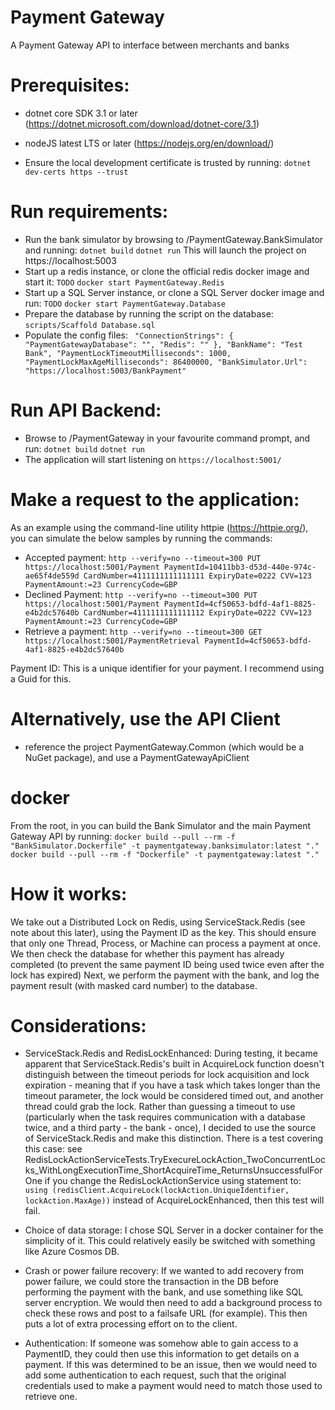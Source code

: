 # Payment Gateway

A Payment Gateway API to interface between merchants and banks

# Prerequisites:

-   dotnet core SDK 3.1 or later (https://dotnet.microsoft.com/download/dotnet-core/3.1)
-   nodeJS latest LTS or later (https://nodejs.org/en/download/)

-   Ensure the local development certificate is trusted by running:
    `dotnet dev-certs https --trust`

# Run requirements:

-   Run the bank simulator by browsing to /PaymentGateway.BankSimulator and running:
    `dotnet build`
    `dotnet run`
    This will launch the project on https://localhost:5003
-   Start up a redis instance, or clone the official redis docker image and start it:
    `TODO`
    `docker start PaymentGateway.Redis`
-   Start up a SQL Server instance, or clone a SQL Server docker image and run:
    `TODO`
    `docker start PaymentGateway.Database`
-   Prepare the database by running the script on the database:
    `scripts/Scaffold Database.sql`
-   Populate the config files:
    ` "ConnectionStrings": { "PaymentGatewayDatabase": "", "Redis": "" }, "BankName": "Test Bank", "PaymentLockTimeoutMilliseconds": 1000, "PaymentLockMaxAgeMilliseconds": 86400000, "BankSimulator.Url": "https://localhost:5003/BankPayment"`

# Run API Backend:

-   Browse to /PaymentGateway in your favourite command prompt, and run:
    `dotnet build`
    `dotnet run`
-   The application will start listening on `https://localhost:5001/`

# Make a request to the application:

As an example using the command-line utility httpie (https://httpie.org/), you can simulate the below samples by running the commands:

-   Accepted payment:
    `http --verify=no --timeout=300 PUT https://localhost:5001/Payment PaymentId=10411bb3-d53d-440e-974c-ae65f4de559d CardNumber=4111111111111111 ExpiryDate=0222 CVV=123 PaymentAmount:=23 CurrencyCode=GBP`
-   Declined Payment:
    `http --verify=no --timeout=300 PUT https://localhost:5001/Payment PaymentId=4cf50653-bdfd-4af1-8825-e4b2dc57640b CardNumber=4111111111111112 ExpiryDate=0222 CVV=123 PaymentAmount:=23 CurrencyCode=GBP`
-   Retrieve a payment:
    `http --verify=no --timeout=300 GET https://localhost:5001/PaymentRetrieval PaymentId=4cf50653-bdfd-4af1-8825-e4b2dc57640b`

Payment ID: This is a unique identifier for your payment. I recommend using a Guid for this.

# Alternatively, use the API Client

-   reference the project PaymentGateway.Common (which would be a NuGet package), and use a PaymentGatewayApiClient

# docker

From the root, in you can build the Bank Simulator and the main Payment Gateway API by running:
`docker build --pull --rm -f "BankSimulator.Dockerfile" -t paymentgateway.banksimulator:latest "."`
`docker build --pull --rm -f "Dockerfile" -t paymentgateway:latest "."`

# How it works:

We take out a Distributed Lock on Redis, using ServiceStack.Redis (see note about this later), using the Payment ID as the key.
This should ensure that only one Thread, Process, or Machine can process a payment at once.
We then check the database for whether this payment has already completed (to prevent the same payment ID being used twice even after the lock has expired)
Next, we perform the payment with the bank, and log the payment result (with masked card number) to the database.

# Considerations:

-   ServiceStack.Redis and RedisLockEnhanced:
    During testing, it became apparent that ServiceStack.Redis's built in AcquireLock function doesn't distinguish between the timeout periods for
    lock acquisition and lock expiration - meaning that if you have a task which takes longer than the timeout parameter, the lock would be considered
    timed out, and another thread could grab the lock. Rather than guessing a timeout to use (particularly when the task requires communication with
    a database twice, and a third party - the bank - once), I decided to use the source of ServiceStack.Redis and make this distinction. There is a test
    covering this case:
    see RedisLockActionServiceTests.TryExecureLockAction_TwoConcurrentLocks_WithLongExecutionTime_ShortAcquireTime_ReturnsUnsuccessfulForOne
    if you change the RedisLockActionService using statement to:
    `using (redisClient.AcquireLock(lockAction.UniqueIdentifier, lockAction.MaxAge))`
    instead of AcquireLockEnhanced, then this test will fail.

-   Choice of data storage:
    I chose SQL Server in a docker container for the simplicity of it. This could relatively easily be switched with something like Azure Cosmos DB.

-   Crash or power failure recovery:
    If we wanted to add recovery from power failure, we could store the transaction in the DB before performing the payment with the bank, and use something like SQL server encryption.
    We would then need to add a background process to check these rows and post to a failsafe URL (for example). This then puts a lot of extra processing effort on to the client.

-   Authentication:
    If someone was somehow able to gain access to a PaymentID, they could then use this information to get details on a payment. If this was determined to be an issue, then we would need to add
    some authentication to each request, such that the original credentials used to make a payment would need to match those used to retrieve one.
